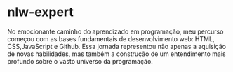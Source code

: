 # nlw-expert
No emocionante caminho do aprendizado em programação, meu percurso começou com as bases fundamentais de desenvolvimento web: HTML, CSS,JavaScript e Github. Essa jornada representou não apenas a aquisição de novas habilidades, mas também a construção de um entendimento mais profundo sobre o vasto universo da programação. 

